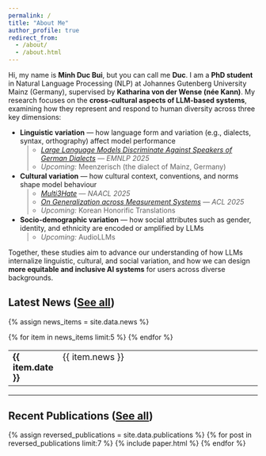 ```yaml
---
permalink: /
title: "About Me"
author_profile: true
redirect_from: 
  - /about/
  - /about.html
---
```

<style>
/* Tighten spacing */
li > blockquote {
  margin-top: 0.1em !important;
  margin-bottom: 0.1em !important;
  margin-left: 1em !important; /* 👈 add this line to indent */
  border-left: 3px solid #ccc; /* optional: thinner, subtler quote bar */
  padding-left: 0.8em;         /* keeps text away from the bar */
}

/* Optional: make nested list inside quote compact */
li > blockquote > ul {
  margin-top: 0.1em !important;
  margin-bottom: 0.1em !important;
  padding-left: 1em !important;
}

li > blockquote p {
  margin-top: 0 !important;
  margin-bottom: 0.1em !important;
}
</style>


Hi, my name is **Minh Duc Bui**, but you can call me **Duc**. I am a **PhD student** in Natural Language Processing (NLP) at Johannes Gutenberg University Mainz (Germany), supervised by **Katharina von der Wense (née Kann)**. My research focuses on the **cross-cultural aspects of LLM-based systems**, examining how they represent and respond to human diversity across three key dimensions:  

- **Linguistic variation** — how language form and variation (e.g., dialects, syntax, orthography) affect model performance  
  > - [*Large Language Models Discriminate Against Speakers of German Dialects*](https://arxiv.org/abs/2509.13835) — *EMNLP 2025*  
  > - *Upcoming:* Meenzerisch (the dialect of Mainz, Germany)
- **Cultural variation** — how cultural context, conventions, and norms shape model behaviour  
  > - [*Multi3Hate*](https://aclanthology.org/2025.naacl-long.490/) — *NAACL 2025*  
  > - [*On Generalization across Measurement Systems*](https://aclanthology.org/2025.acl-long.1032/) — *ACL 2025*  
  > - *Upcoming:* Korean Honorific Translations
- **Socio-demographic variation** — how social attributes such as gender, identity, and ethnicity are encoded or amplified by LLMs  
  > - *Upcoming:* AudioLLMs

Together, these studies aim to advance our understanding of how LLMs internalize linguistic, cultural, and social variation, and how we can design **more equitable and inclusive AI systems** for users across diverse backgrounds.


Latest News ([See all](/news/))
------
{% assign news_items = site.data.news %}
<table style="border-collapse: collapse; border:none; font-size:18px;">
  {% for item in news_items limit:5 %}
    <tr>
      <td style="width:20%; border: none; vertical-align:top;">
        <b>{{ item.date }}</b>
      </td>
      <td style="width:80%; border: none; vertical-align:top;">
        {{ item.news }}
      </td>
    </tr>
  {% endfor %}
</table>

---


Recent Publications ([See all](/publications/))
------
{% assign reversed_publications = site.data.publications %}
{% for post in reversed_publications limit:7 %}
{% include paper.html %}
{% endfor %}
